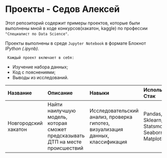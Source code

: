 # Проекты - Седов Алексей

Этот репозиторий содержит примеры проектов, которые были выполнены мной в ходе конкурсов(хакатон, kaggle) по профессии `"Специалист по Data Science"`.


Проекты выполнены в среде `Jupyter Notebook` в формате Блокнот *IPython (.ipynb)*.

` Каждый проект включает в себя:`

* Изучение набора данных;
* Код с пояснениями;
* Выводы из исследований.

|Название|Описание|Навыки|Используемый Стак| 
|:-------|:-------|:-----|:----------------------|
|Новгородский хакатон|Найти наилучшую модель, которая сможет предсказывать ДТП на месте происшествий|Исследовательский анализ, проверка гипотез, визуализация данных, классификация| Pandas, Sklearn, Statsmodels, Seaborn, Matplotlib|
